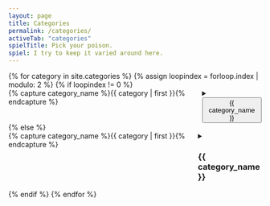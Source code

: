 ```yaml
---
layout: page
title: Categories
permalink: /categories/
activeTab: "categories" 
spielTitle: Pick your poison.
spiel: I try to keep it varied around here.
---
```


<div id="archives">
{% for category in site.categories %}
    {% assign loopindex = forloop.index | modulo: 2 %}
    {% if loopindex != 0 %}
        <div class="row">
            <div class="archive-group six columns">
                {% capture category_name %}{{ category | first }}{% endcapture %}
                <details>
                    <div id="#{{ category_name | slugize }}"></div>
                    <p></p>
                    <summary>
                        <button>{{ category_name }}</button>
                    </summary>
                    <a name="{{ category_name | slugize }}"></a>
                    {% for post in site.categories[category_name] %}
                    <article class="archive-item">
                        <h4><a href="{{ site.baseurl }}{{ post.url }}">{{post.title}}</a></h4>
                    </article>
                    {% endfor %}
                </details>
            </div>
    {% else %}
        <div class="archive-group six columns">
            {% capture category_name %}{{ category | first }}{% endcapture %}
            <details>
                <div id="#{{ category_name | slugize }}"></div>
                <p></p>
                <summary>
                    <h3 class="category-head">{{ category_name }}</h3>
                </summary>
                <a name="{{ category_name | slugize }}"></a>
                {% for post in site.categories[category_name] %}
                <article class="archive-item">
                    <h4><a href="{{ site.baseurl }}{{ post.url }}">{{post.title}}</a></h4>
                </article>
                {% endfor %}
            </details>
        </div>
    </div>
    {% endif %}
{% endfor %}
</div>